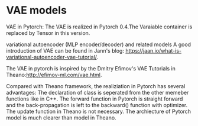 # VAE models
VAE in Pytorch:
The VAE is realized in Pytorch 0.4.The Varaiable container is replaced by Tensor in this version.

variational autoencoder (MLP encoder/decoder) and related models 
A good introduction of VAE can be found in Jann's blog: https://jaan.io/what-is-variational-autoencoder-vae-tutorial/.

The VAE in pytorch is inspired by the Dmitry Efimov's VAE Tutorials in Theano:http://efimov-ml.com/vae.html.  

Compared with Theano framework, the realiziation in Pytorch has several advantages: The declaration of class is seperated from the other memeber functions like in C++. The forward function in Pytorch is straight forward and the back-propagation is left to the backward() function with optimizer. The update function in Theano is not necessary. The archiecture of Pytorch model is much clearer than model in Theano.   
